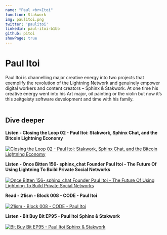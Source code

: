 ```yaml
---
name: "Paul <br>Itoi"
function: Stakwork
img: paulitoi.png
twitter: 'paulitoi'
linkedin: paul-itoi-b1bb
github: pitoi
showPage: true
---
```


# Paul Itoi

Paul Itoi is channelling major creative energy into two projects that exemplify the revolution of the Lightning Network and genuinely empower digital workers and content creators – Sphinx & Stakwork. At one time his creative energy went into his Art major, oil painting or the violin but now it’s this zeitgeisty software development and time with his family.
<br><br>

## Dive deeper


<div class="grid grid-cols-1 md:grid-cols-2 gap-5">
<div class="p-3 my-2">

**Listen - Closing the Loop 02 - Paul Itoi: Stakwork, Sphinx Chat, and the Bitcoin Lightning Economy** <br><br>
[ ![Closing the Loop 02 - Paul Itoi: Stakwork, Sphinx Chat, and the Bitcoin Lightning Economy](/2022/content/paul_seetee.png)](https://anchor.fm/closingtheloop/episodes/02---Paul-Itoi-Stakwork--Sphinx-Chat--and-the-Bitcoin-Lightning-Economy-e14oei4/)
</div>

<div class="p-3 my-2">

**Listen - Once Bitten 156- sphinx_chat Founder Paul Itoi - The Future Of Using Lightning To Build Private Social Networks** <br><br>
[ ![Once Bitten 156- sphinx_chat Founder Paul Itoi - The Future Of Using Lightning To Build Private Social Networks](/2022/content/paul_oncebitten.png)](http://www.once-bitten.com/#/episodes/a6254a88-8a2c-48d9-9585-d33f519b09f7/)
</div>

<div class="p-3 my-2">

**Read - 21ism - Block 008 - CODE - Paul Itoi** <br><br>
[ ![21ism - Block 008 - CODE - Paul Itoi](/2022/content/paul_21ism.png)](https://21ism.com/portfolio-item/paul-itoi/)
</div>

<div class="p-3 my-2">

**Listen - Bit Buy Bit EP95 - Paul Itoi Sphinx & Stakwork** <br><br>
[ ![Bit Buy Bit EP95 - Paul Itoi Sphinx & Stakwork](/2022/content/paul_bitbuybit.png)](https://www.bit-buy-bit.com/podcast-1/episode/28a39c91/ep95-paul-itoi-sphinx-and-stakwork/)
</div>

</div>

<br>
